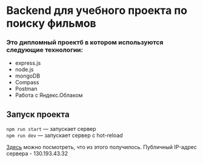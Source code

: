 # Backend для учебного проекта по поиску фильмов
### Это дипломный проектб в котором используются следующие технологии:
* express.js
* node.js
* mongoDB
* Compass
* Postman
* Работа с Яндекс.Облаком

## Запуск проекта

`npm run start` — запускает сервер   
`npm run dev` — запускает сервер с hot-reload

[Здесь](https://api.oksanamovies.nomoredomains.sbs) можно посмотреть, что из этого получилось.
Публичный IP-адрес сервера - 130.193.43.32
